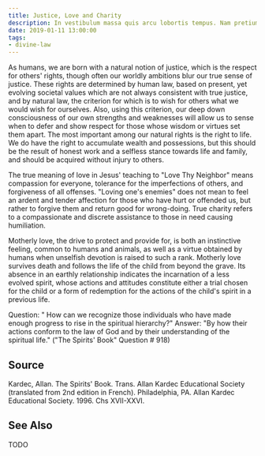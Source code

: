 ```yaml
---
title: Justice, Love and Charity
description: In vestibulum massa quis arcu lobortis tempus. Nam pretium arcu in odio vulputate luctus.
date: 2019-01-11 13:00:00
tags: 
- divine-law
---
```


As humans, we are born with a natural notion of justice, which is the respect for others' rights, though often our worldly ambitions blur our true sense of justice.  These rights are determined by human law, based on present, yet evolving societal values which are not always consistent with true justice, and by natural law, the criterion for which is to wish for others what we would wish for ourselves.  Also, using this criterion, our deep down consciousness of our own strengths and weaknesses will allow us to sense when to defer and show respect for those whose wisdom or virtues set them apart.  The most important among our natural rights is the right to life.  We do have the right to accumulate wealth and possessions, but this should be the result of honest work and a selfless stance towards life and family, and should be acquired without injury to others.

The true meaning of love in Jesus' teaching to "Love Thy Neighbor" means compassion for everyone, tolerance for the imperfections of others, and forgiveness of all offenses.  "Loving one's enemies" does not mean to feel an ardent and tender affection for those who have hurt or offended us, but rather to forgive them and return good for wrong-doing.  True charity refers to a compassionate and discrete assistance to those in need causing humiliation.

Motherly love, the drive to protect and provide for, is both an instinctive feeling, common to humans and animals, as well as a virtue obtained by humans when unselfish devotion is raised to such a rank.  Motherly love survives death and follows the life of the child from beyond the grave.  Its absence in an earthly relationship indicates the incarnation of a less evolved spirit, whose actions and attitudes constitute either a trial chosen for the child or a form of redemption for the actions of the child's spirit in a previous life.

Question: " How can we recognize those individuals who have made enough progress to rise in the spiritual hierarchy?"
Answer: "By how their actions conform to the law of God and by their understanding of the spiritual life."
("The Spirits' Book" Question # 918)

 
## Source
Kardec, Allan. The Spirits' Book.  Trans. Allan Kardec Educational Society (translated from 2nd edition in French). Philadelphia, PA. Allan Kardec Educational Society. 1996. Chs XVII-XXVI.

 

## See Also
TODO



